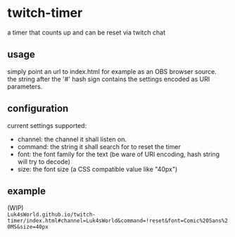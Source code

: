 # twitch-timer
a timer that counts up and can be reset via twitch chat  

## usage
simply point an url to index.html for example as an OBS browser source.  
the string after the '#' hash sign contains the settings encoded as URI parameters.  

## configuration
current settings supported:
* channel: the channel it shall listen on.
* command: the string it shall search for to reset the timer
* font: the font family for the text (be ware of URI encoding, hash string will try to decode)
* size: the font size (a CSS compatible value like "40px")

## example
(WIP)  
`Luk4sWorld.github.io/twitch-timer/index.html#channel=Luk4sWorld&command=!reset&font=Comic%20Sans%20MS&size=40px`  
